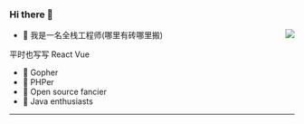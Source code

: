 ### Hi there 👋

<img align="right" src="https://github-readme-stats.vercel.app/api?username=Zzhenping&count_private=true&show_icons=true&theme=radicalhide_title=true&show_icons=true" />

* 👯 我是一名全栈工程师(哪里有砖哪里搬)

平时也写写 React Vue 

* 🔭 Gopher
* 🔭 PHPer
* 🌱 Open source fancier
* 🌱 Java enthusiasts

***
